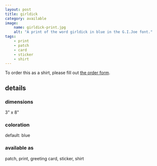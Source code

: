 ```yaml
---
layout: post
title: girldick
category: available
image: 
    name: girldick-print.jpg
    alt: "A print of the word girldick in blue in the G.I.Joe font."
tags:
    - print
    - patch
    - card
    - sticker
    - shirt
---
```


To order this as a shirt, please fill out [the order form](https://forms.gle/TYUS6yTTNJxEkcNe8).

## details

### dimensions

3" x 8"

### coloration

default: blue

### available as

patch, print, greeting card, sticker, shirt
